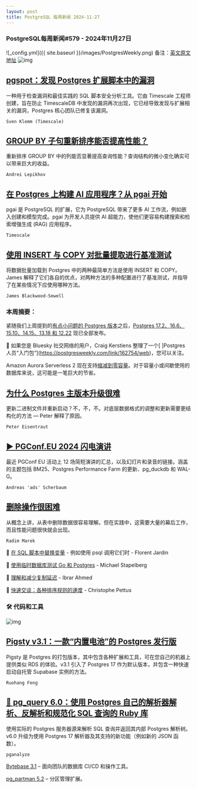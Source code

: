 ```yaml
---
layout: post
title: PostgreSQL 每周新闻 2024-11-27
---
```

### PostgreSQL每周新闻#579 - 2024年11月27日
![_config.yml]({{ site.baseurl }}/images/PostgresWeekly.png)
备注：[英文原文地址](https://postgresweekly.com/issues/579)
![img](https://res.cloudinary.com/cpress/image/upload/w_1280,e_sharpen:60,q_auto/zwhhglr0pcibnek7umhs.jpg)
## [pgspot：发现 Postgres 扩展脚本中的漏洞](https://postgresweekly.com/link/162748/web)
一种用于检查漏洞和最佳实践的 SQL 脚本安全分析工具。它由 Timescale 工程师创建，旨在防止 TimescaleDB 中发现的漏洞再次出现，它已经导致发现与扩展相关的漏洞，Postgres 核心团队已修复该漏洞。

`Sven Klemm (Timescale)`
## [GROUP BY 子句重新排序能否提高性能？](https://postgresweekly.com/link/162750/web)
重新排序 GROUP BY 中的列能否显著提高查询性能？查询结构的微小变化确实可以带来巨大的收益。


`Andrei Lepikhov `
## [在 Postgres 上构建 AI 应用程序？从 pgai 开始](https://postgresweekly.com/link/162747/web)
pgai 是 PostgreSQL 的扩展，它为 PostgreSQL 带来了更多 AI 工作流，例如嵌入创建和模型完成。pgai 为开发人员提供 AI 超能力，使他们更容易构建搜索和检索增强生成 (RAG) 应用程序。


`Timescale `
## [使用 INSERT 与 COPY 对批量提取进行基准测试](https://postgresweekly.com/link/162751/web)
将数据批量加载到 Postgres 中的两种最简单方法是使用 INSERT 和 COPY。James 解释了它们各自的优点，对两种方法的多种配置进行了基准测试，并指导了在某些情况下应使用哪种方法。


`James Blackwood-Sewell`

### 本周摘要：

紧随我们上周提到的[有点小问题的 Postgres 版本](https://postgresweekly.com/link/162752/web)之后，[Postgres 17.2、16.6、15.10、14.15、13.18 和 12.22](https://postgresweekly.com/link/162753/web) 现已全部发布。

🦋 如果您是 Bluesky 社交网络的用户，Craig Kerstiens 整理了一个[ ]Postgres 人员“入门包”](https://postgresweekly.com/link/162754/web)，您可以关注。

Amazon Aurora Serverless 2 现在支持[缩减到零容量](https://postgresweekly.com/link/162755/web)。对于容量小或间歇使用的数据库来说，这可能是一笔巨大的节省。


## [为什么 Postgres 主版本升级很难](https://postgresweekly.com/link/162756/web) 
更新二进制文件并重新启动？不，不，不。对底层数据格式的调整和更新需要更结构化的方法 — Peter 解释了原因。


`Peter Eisentraut`
## [▶ PGConf.EU 2024 闪电演讲](https://postgresweekly.com/link/162757/web) 
最近 PGConf EU 活动上 12 场简短演讲的汇总，以及幻灯片和录音的链接。涵盖的主题包括 BM25、Postgres Performance Farm 的更新、pg_duckdb 和 WAL-G。


`Andreas 'ads' Scherbaum`
## [删除操作很困难](https://postgresweekly.com/link/162758/web) 
从概念上讲，从表中删除数据很容易理解。但在实践中，这需要大量的幕后工作，而且性能问题很快就会出现。


`Radim Marek`

📄 [在 SQL 脚本中替换变量](https://postgresweekly.com/link/162759/web) - 例如使用 psql 调用它们时 - Florent Jardin

📄 [使用临时数据库测试 Go 和 Postgres](https://postgresweekly.com/link/162760/web) - Michael Stapelberg

📄 [理解和减少复制延迟](https://postgresweekly.com/link/162761/web) - Ibrar Ahmed

📄 [快速交谈：各种排序规则的速度](https://postgresweekly.com/link/162762/web) - Christophe Pettus


### 🛠 代码和工具

![img](https://res.cloudinary.com/cpress/image/upload/w_1280,e_sharpen:60,q_auto/okcq9ffd5urluy9olmbc.jpg)

## [Pigsty v3.1：一款“内置电池”的 Postgres 发行版](https://postgresweekly.com/link/162763/web)
Pigsty 是 Postgres 的打包版本，其中包含各种扩展和工具，可在您自己的机器上提供类似 RDS 的体验。v3.1 引入了 Postgres 17 作为默认版本，并包含一种快速启动自托管 Supabase 实例的方法。


`Ruohang Feng`
## [💎 pg_query 6.0：使用 Postgres 自己的解析器解析、反解析和规范化 SQL 查询的 Ruby 库](https://postgresweekly.com/link/162766/web)
使用实际的 Postgres 服务器源来解析 SQL 查询并返回其内部 Postgres 解析树。v6.0 升级为使用 Postgres 17 解析器及其支持的新功能（例如新的 JSON 函数）。

`pganalyze`

[Bytebase 3.1](https://postgresweekly.com/link/162799/web) – 面向团队的数据库 CI/CD 和操作工具。

[pg_partman 5.2](https://postgresweekly.com/link/162800/web) – 分区管理扩展。